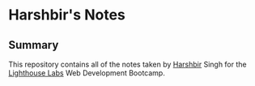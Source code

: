 # Harshbir's Notes

## Summary

This repository contains all of the notes taken by [Harshbir](https://github.com/SinghH01) Singh for the [Lighthouse Labs](https://www.lighthouselabs.ca/) Web Development Bootcamp.